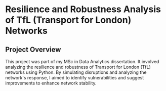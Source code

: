# Resilience and Robustness Analysis of TfL (Transport for London) Networks

## Project Overview
This project was part of my MSc in Data Analytics dissertation. It involved analyzing the resilience and robustness of Transport for London (TfL) networks using Python. 
By simulating disruptions and analyzing the network's response, I aimed to identify vulnerabilities and suggest improvements to enhance network stability.
